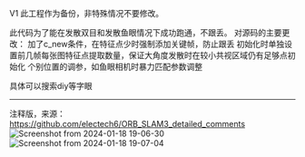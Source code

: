 V1
此工程作为备份，非特殊情况不要修改。

此代码为了能在发散双目和发散鱼眼情况下成功跑通，不跟丢。
对源码的主要更改：
加了c_new条件，在特征点少时强制添加关键帧，防止跟丢
初始化时单独设置前几帧每张图特征点提取数量，保证大角度发散时在较小共视区域仍有足够点初始化
个别位置的调参，如鱼眼相机时暴力匹配参数调整

具体可以搜索diy等字眼

------------------------------------------------------------------
注释版，来源：
https://github.com/electech6/ORB_SLAM3_detailed_comments
![Screenshot from 2024-01-18 19-06-30](https://github.com/HLkyss/orb_slam3_diverg/assets/69629475/217cb91a-958b-4f97-881b-8cb2cc3c43fd)
![Screenshot from 2024-01-18 19-07-04](https://github.com/HLkyss/orb_slam3_diverg/assets/69629475/04ff2d25-6ec9-4c08-83e9-089223c7e9df)
